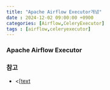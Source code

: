 ```yaml
---
title: "Apache Airflow Executor개념"
date : 2024-12-02 09:00:00 +0900
categories: [Airflow,CeleryExecutor]
tags : [airflow,celeryexecutor]
---
```




### **Apache Airflow Executor**

### **참고**

- <[[text](2024-12-02-airflow-slot.md](https://airflow.apache.org/docs/apache-airflow-providers-celery/stable/celery_executor.html))
